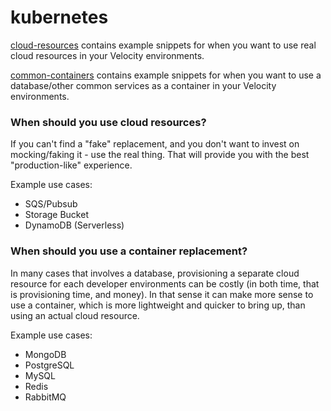 # kubernetes

[cloud-resources](cloud-resources) contains example snippets for when you want to use real cloud resources in your Velocity environments.

[common-containers](common-containers) contains example snippets for when you want to use a database/other common services as a container in your Velocity environments.

### When should you use cloud resources?
If you can't find a "fake" replacement, and you don't want to invest on mocking/faking it - use the real thing. That will provide you with the best "production-like" experience.

Example use cases:
* SQS/Pubsub
* Storage Bucket
* DynamoDB (Serverless)

### When should you use a container replacement?
In many cases that involves a database, provisioning a separate cloud resource for each developer environments can be costly (in both time, that is provisioning time, and money).
In that sense it can make more sense to use a container, which is more lightweight and quicker to bring up, than using an actual cloud resource.

Example use cases:
* MongoDB
* PostgreSQL
* MySQL
* Redis
* RabbitMQ